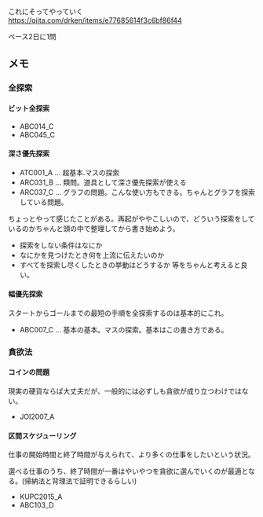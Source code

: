 
これにそってやっていく
https://qiita.com/drken/items/e77685614f3c6bf86f44

ペース2日に1問

## メモ
### 全探索
#### ビット全探索
- ABC014_C
- ABC045_C

#### 深さ優先探索
- ATC001_A ... 超基本.マスの探索
- ARC031_B ... 類問。道具として深さ優先探索が使える
- ARC037_C ... グラフの問題。こんな使い方もできる。ちゃんとグラフを探索している問題。


ちょっとやって感じたことがある。再起がややこしいので、どういう探索をしているのかちゃんと頭の中で整理してから書き始めよう。
- 探索をしない条件はなにか
- なにかを見つけたとき何を上流に伝えたいのか
- すべてを探索し尽くしたときの挙動はどうするか
等をちゃんと考えると良い。

#### 幅優先探索
スタートからゴールまでの最短の手順を全探索するのは基本的にこれ。

- ABC007_C ... 基本の基本。マスの探索。基本はこの書き方である。

### 貪欲法
#### コインの問題
現実の硬貨ならば大丈夫だが、一般的には必ずしも貪欲が成り立つわけではない。
- JOI2007_A

#### 区間スケジューリング
仕事の開始時間と終了時間が与えられて、より多くの仕事をしたいという状況。

選べる仕事のうち、終了時間が一番はやいやつを貪欲に選んでいくのが最適となる。(帰納法と背理法で証明できるらしい)

- KUPC2015_A
- ABC103_D